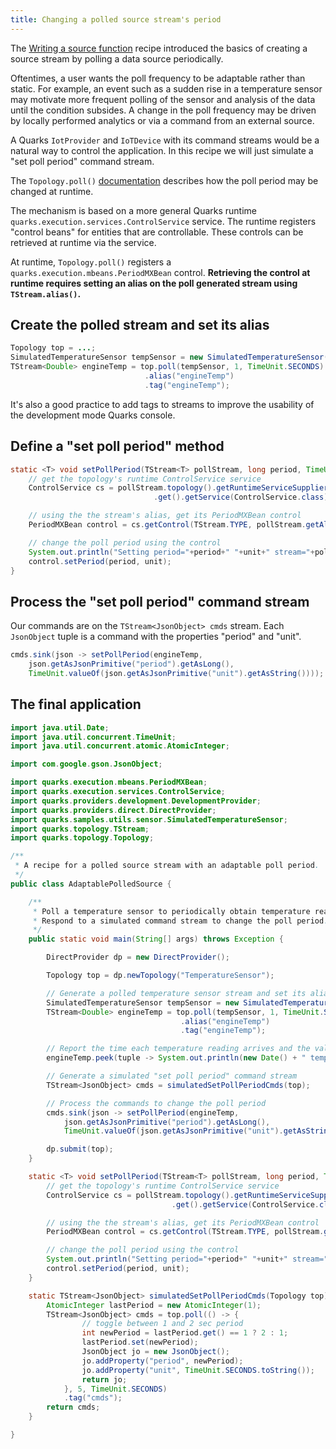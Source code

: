 ```yaml
---
title: Changing a polled source stream's period
---
```


The [Writing a source function](recipe_source_function.html) recipe introduced the basics of creating a source stream by polling a data source periodically.

Oftentimes, a user wants the poll frequency to be adaptable rather than static. For example, an event such as a sudden rise in a temperature sensor may motivate more frequent polling of the sensor and analysis of the data until the condition subsides. A change in the poll frequency may be driven by locally performed analytics or via a command from an external source.

A Quarks `IotProvider` and `IoTDevice` with its command streams would be a natural way to control the application. In this recipe we will just simulate a "set poll period" command stream.

The `Topology.poll()` [documentation](http://quarks.incubator.apache.org/javadoc/lastest/quarks/topology/Topology.html#poll-quarks.function.Supplier-long-java.util.concurrent.TimeUnit-) describes how the poll period may be changed at runtime.

The mechanism is based on a more general Quarks runtime `quarks.execution.services.ControlService` service. The runtime registers "control beans" for entities that are controllable. These controls can be retrieved at runtime via the service.

At runtime, `Topology.poll()` registers a `quarks.execution.mbeans.PeriodMXBean` control. __Retrieving the control at runtime requires setting an alias on the poll generated stream using `TStream.alias()`.__

## Create the polled stream and set its alias

```java
Topology top = ...;
SimulatedTemperatureSensor tempSensor = new SimulatedTemperatureSensor();
TStream<Double> engineTemp = top.poll(tempSensor, 1, TimeUnit.SECONDS)
                              .alias("engineTemp")
                              .tag("engineTemp");
```

It's also a good practice to add tags to streams to improve the usability of the development mode Quarks console.

## Define a "set poll period" method

```java
static <T> void setPollPeriod(TStream<T> pollStream, long period, TimeUnit unit) {
    // get the topology's runtime ControlService service
    ControlService cs = pollStream.topology().getRuntimeServiceSupplier()
                                .get().getService(ControlService.class);

    // using the the stream's alias, get its PeriodMXBean control
    PeriodMXBean control = cs.getControl(TStream.TYPE, pollStream.getAlias(), PeriodMXBean.class);

    // change the poll period using the control
    System.out.println("Setting period="+period+" "+unit+" stream="+pollStream);
    control.setPeriod(period, unit);
}
```

## Process the "set poll period" command stream

Our commands are on the `TStream<JsonObject> cmds` stream. Each `JsonObject` tuple is a command with the properties "period" and "unit".

```java
cmds.sink(json -> setPollPeriod(engineTemp,
    json.getAsJsonPrimitive("period").getAsLong(),
    TimeUnit.valueOf(json.getAsJsonPrimitive("unit").getAsString())));
```

## The final application

```java
import java.util.Date;
import java.util.concurrent.TimeUnit;
import java.util.concurrent.atomic.AtomicInteger;

import com.google.gson.JsonObject;

import quarks.execution.mbeans.PeriodMXBean;
import quarks.execution.services.ControlService;
import quarks.providers.development.DevelopmentProvider;
import quarks.providers.direct.DirectProvider;
import quarks.samples.utils.sensor.SimulatedTemperatureSensor;
import quarks.topology.TStream;
import quarks.topology.Topology;

/**
 * A recipe for a polled source stream with an adaptable poll period.
 */
public class AdaptablePolledSource {

    /**
     * Poll a temperature sensor to periodically obtain temperature readings.
     * Respond to a simulated command stream to change the poll period.
     */
    public static void main(String[] args) throws Exception {

        DirectProvider dp = new DirectProvider();

        Topology top = dp.newTopology("TemperatureSensor");

        // Generate a polled temperature sensor stream and set its alias
        SimulatedTemperatureSensor tempSensor = new SimulatedTemperatureSensor();
        TStream<Double> engineTemp = top.poll(tempSensor, 1, TimeUnit.SECONDS)
                                      .alias("engineTemp")
                                      .tag("engineTemp");

        // Report the time each temperature reading arrives and the value
        engineTemp.peek(tuple -> System.out.println(new Date() + " temp=" + tuple));

        // Generate a simulated "set poll period" command stream
        TStream<JsonObject> cmds = simulatedSetPollPeriodCmds(top);

        // Process the commands to change the poll period
        cmds.sink(json -> setPollPeriod(engineTemp,
            json.getAsJsonPrimitive("period").getAsLong(),
            TimeUnit.valueOf(json.getAsJsonPrimitive("unit").getAsString())));

        dp.submit(top);
    }

    static <T> void setPollPeriod(TStream<T> pollStream, long period, TimeUnit unit) {
        // get the topology's runtime ControlService service
        ControlService cs = pollStream.topology().getRuntimeServiceSupplier()
                                    .get().getService(ControlService.class);

        // using the the stream's alias, get its PeriodMXBean control
        PeriodMXBean control = cs.getControl(TStream.TYPE, pollStream.getAlias(), PeriodMXBean.class);

        // change the poll period using the control
        System.out.println("Setting period="+period+" "+unit+" stream="+pollStream);
        control.setPeriod(period, unit);
    }

    static TStream<JsonObject> simulatedSetPollPeriodCmds(Topology top) {
        AtomicInteger lastPeriod = new AtomicInteger(1);
        TStream<JsonObject> cmds = top.poll(() -> {
                // toggle between 1 and 2 sec period
                int newPeriod = lastPeriod.get() == 1 ? 2 : 1;
                lastPeriod.set(newPeriod);
                JsonObject jo = new JsonObject();
                jo.addProperty("period", newPeriod);
                jo.addProperty("unit", TimeUnit.SECONDS.toString());
                return jo;
            }, 5, TimeUnit.SECONDS)
            .tag("cmds");
        return cmds;
    }

}
```
